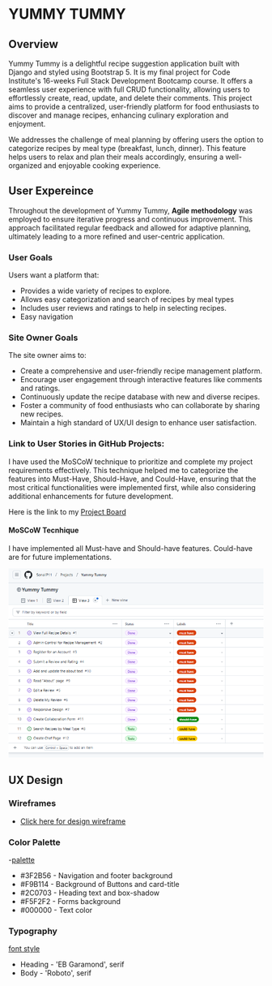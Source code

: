 # YUMMY TUMMY

## Overview

Yummy Tummy is a delightful recipe suggestion application built with Django and styled using Bootstrap 5. It is my final project for Code Institute's 16-weeks Full Stack Development Bootcamp course. It offers a seamless user experience with full CRUD functionality, allowing users to effortlessly create, read, update, and delete their comments. This project aims to provide a centralized, user-friendly platform for food enthusiasts to discover and manage recipes, enhancing culinary exploration and enjoyment.

We addresses the challenge of meal planning by offering users the option to categorize recipes by meal type (breakfast, lunch, dinner). This feature helps users to relax and plan their meals accordingly, ensuring a well-organized and enjoyable cooking experience.

## User Expereince

Throughout the development of Yummy Tummy, **Agile methodology** was employed to ensure iterative progress and continuous improvement. This approach facilitated regular feedback and allowed for adaptive planning, ultimately leading to a more refined and user-centric application.

### User Goals

Users want a platform that:
- Provides a wide variety of recipes to explore.
- Allows easy categorization and search of recipes by meal types
- Includes user reviews and ratings to help in selecting recipes.
- Easy navigation

### Site Owner Goals

The site owner aims to:
- Create a comprehensive and user-friendly recipe management platform.
- Encourage user engagement through interactive features like comments and ratings.
- Continuously update the recipe database with new and diverse recipes.
- Foster a community of food enthusiasts who can collaborate by sharing new recipes.
- Maintain a high standard of UX/UI design to enhance user satisfaction.

### Link to User Stories in GitHub Projects:

I have used the MoSCoW technique to prioritize and complete my project requirements effectively. This technique helped me to categorize the features into Must-Have, Should-Have, and Could-Have, ensuring that the most critical functionalities were implemented first, while also considering additional enhancements for future development.

Here is the link to my [Project Board](https://github.com/users/SonaliP11/projects/8)

#### MoSCoW Tecnhique

I have implemented all Must-have and Should-have features. Could-have are for future implementations.

![MoSCoW Technique](static/images/readme/moscow.png)

## UX Design

### Wireframes

- [Click here for design wireframe](static/images/pup-wireframe.png)

### Color Palette
-[palette](static/images/readme/color.png)

- #3F2B56 - Navigation and footer background
- #F9B114 - Background of Buttons and card-title
- #2C0703 - Heading text and box-shadow
- #F5F2F2 - Forms background
- #000000 - Text color

### Typography 

[font style](static/images/readme/fonts.png)
 - Heading - 'EB Garamond', serif
 - Body - 'Roboto', serif







